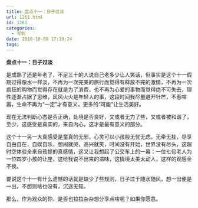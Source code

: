 ```yaml
---
title: 盘点十一：日子过淡
url: 1261.html
id: 1261
categories:
  - 写到
date: 2010-10-08 17:19:24
tags:
---
```


**盘点十一：日子过淡**

  
是成熟了还是年老了，不足三十的人说自己老多少让人笑话，但事实是这个十一假期过得像水一样淡，不再为一次完美的旅行而觉得有释放不完的激情，不再为一次疯狂的购物而觉得存在就是为了消费，也不再为心爱的事物而觉得绝不可失去，理性逐渐占据了思维，风风火火是年轻人的事，这段时间我尽量避开针芒，不惹喧嚣，生命不再为“一定”才有意义，更多的“可能”让生活美好。  
  
现在无法判断心态是否正确，处境是否良好，又或者无力了些，又或者被和谐了，至少，这感受是真实的，来自内心，这才是最有意义的部分。  
  
这个十一另一大真感受是童真的无邪，心灵可以小孩般无忧无虑，无牵无挂，尽享自由自在，自娱自乐，想闹就哭，高兴就笑，时间没有开始，世界没有尽头，这超时空体验全来自孩提的真感情，这又让我想起了公交车上的一幕：一位七旬老人为一位四岁小孩的让座，这给我说不出来的滋味，这情境太美太动人，这样的观感金不换。  
  
要说这个十一有什么遗憾的话就是缺少了些规则，日子过于随水随风，想一出便是一出，不想则啥也没有，沉迷无知。  
  
那么，作为观众的你，是否也拉拉杂杂想分享点啥呢？如果你愿意。